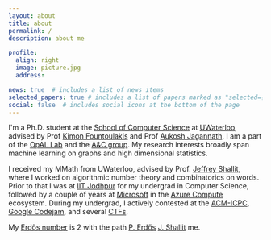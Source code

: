 ```yaml
---
layout: about
title: about
permalink: /
description: about me

profile:
  align: right
  image: picture.jpg
  address: 

news: true  # includes a list of news items
selected_papers: true # includes a list of papers marked as "selected={true}"
social: false  # includes social icons at the bottom of the page
---
```


I'm a Ph.D. student at the [School of Computer Science](https://cs.uwaterloo.ca/) at [UWaterloo](https://uwaterloo.ca/), advised by Prof [Kimon Fountoulakis](https://scholar.google.ca/citations?user=K-SafJUAAAAJ) and Prof [Aukosh Jagannath](https://math.uwaterloo.ca/~a3jagann/). I am a part of the [OpAL Lab](https://opallab.ca/) and the [A&C group](https://algcomp.uwaterloo.ca/). My research interests broadly span machine learning on graphs and high dimensional statistics.

I received my MMath from UWaterloo, advised by Prof. [Jeffrey Shallit](https://cs.uwaterloo.ca/~shallit/), where I worked on algorithmic number theory and combinatorics on words. Prior to that I was at [IIT Jodhpur](http://iitj.ac.in/) for my undergrad in Computer Science, followed by a couple of years at [Microsoft](https://microsoft.com/) in the [Azure Compute](https://azure.microsoft.com/en-us/product-categories/compute/) ecosystem. During my undergrad, I actively contested at the [ACM-ICPC](https://icpc.global/), [Google Codejam](https://codingcompetitions.withgoogle.com/codejam), and several [CTFs](https://ctftime.org/ctf-wtf/).

<!-- In my free time I [sketch](), [play board games](), or play my keys/guitar. -->

My [Erdős number](https://en.wikipedia.org/wiki/Erdős_number) is 2 with the path [P. Erdős](https://en.wikipedia.org/wiki/Paul_Erd%C5%91s) <a href="http://archive.numdam.org/item/JTNB_1991__3_1_43_0/"><i class="fa-solid fa-arrow-right-long" style="color:#0076df;"></i></a> [J. Shallit](https://cs.uwaterloo.ca/~shallit/) <a href="https://doi.org/10.1016/j.tcs.2021.01.018"><i class="fa-solid fa-arrow-right-long" style="color:#0076df;"></i></a> me.